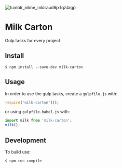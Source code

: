 ![tumblr_inline_mldraud8jx1qz4rgp](https://cloud.githubusercontent.com/assets/1096881/21282631/c39f2c80-c3bc-11e6-8304-a99667222549.gif)

# Milk Carton
Gulp tasks for every project

## Install
```
$ npm install --save-dev milk-carton
```

## Usage
In order to use the gulp tasks, create a `gulpfile.js` with:

```javascript
require('milk-carton')();
```

or using `gulpfile.babel.js` with:
```javascript
import milk from 'milk-carton';
milk();
```

## Development
To build use:
```
$ npm run compile
```